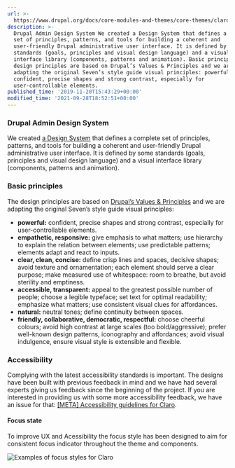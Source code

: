 ```yaml
---
url: >-
  https://www.drupal.org/docs/core-modules-and-themes/core-themes/claro-theme/design
description: >-
  Drupal Admin Design System We created a Design System that defines a complete
  set of principles, patterns, and tools for building a coherent and
  user-friendly Drupal administrative user interface. It is defined by some
  standards (goals, principles and visual design language) and a visual
  interface library (components, patterns and animation). Basic principles The
  design principles are based on Drupal’s Values & Principles and we are
  adapting the original Seven’s style guide visual principles: powerful:
  confident, precise shapes and strong contrast, especially for
  user-controllable elements.
published_time: '2019-11-20T15:43:29+00:00'
modified_time: '2021-09-28T18:52:51+00:00'
---
```

### Drupal Admin Design System

We created [a Design System](https://www.designbetter.co/design-systems-handbook) that defines a complete set of principles, patterns, and tools for building a coherent and user-friendly Drupal administrative user interface. It is defined by some standards (goals, principles and visual design language) and a visual interface library (components, patterns and animation).

### Basic principles

The design principles are based on [Drupal’s Values & Principles](https://www.drupal.org/about/values-and-principles) and we are adapting the original Seven’s style guide visual principles:

* **powerful:** confident, precise shapes and strong contrast, especially for user-controllable elements.
* **empathetic, responsive:** give emphasis to what matters; use hierarchy to explain the relation between elements; use predictable patterns; elements adapt and react to inputs.
* **clear, clean, concise:** define crisp lines and spaces, decisive shapes; avoid texture and ornamentation; each element should serve a clear purpose; make measured use of whitespace: room to breathe, but avoid sterility and emptiness.
* **accessible, transparent:** appeal to the greatest possible number of people; choose a legible typeface; set text for optimal readability; emphasize what matters; use consistent visual clues for affordances.
* **natural:** neutral tones; define continuity between spaces.
* **friendly, collaborative, democratic, respectful:** choose cheerful colours; avoid high contrast at large scales (too bold/aggressive); prefer well-known design patterns, iconography and affordances; avoid visual indulgence, ensure visual style is extensible and flexible.

### Accessibility

Complying with the latest accessibility standards is important. The designs have been built with previous feedback in mind and we have had several experts giving us feedback since the beginning of the project. If you are interested in providing us with some more accessibility feedback, we have an issue for that: [\[META\] Accessibility guidelines for Claro](https://www.drupal.org/project/drupal/issues/3032981).

#### Focus state

To improve UX and Acessibility the focus style has been designed to aim for consistent focus indicator throughout the theme and components.

![Examples of focus styles for Claro](https://www.drupal.org/files/focus-styles.png)